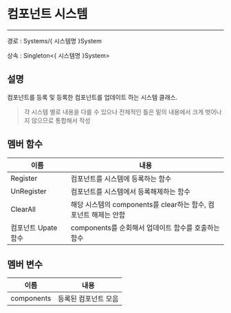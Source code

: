 # 컴포넌트 시스템

---

경로 : Systems/{ 시스템명 }System

상속 : Singleton<{ 시스템명 }System>

## 설명

컴포넌트를 등록 및 등록한 컴포넌트를 업데이트 하는 시스템 클래스.

> 각 시스템 별로 내용을 다를 수 있으나 전체적인 틀은 밑의 내용에서 크게 벗어나지 않으므로 통합해서 작성
> 

## 멤버 함수

| 이름 | 내용 |
| --- | --- |
| Register | 컴포넌트를 시스템에 등록하는 함수 |
| UnRegister | 컴포넌트를 시스템에서 등록해제하는 함수 |
| ClearAll | 해당 시스템의 components를 clear하는 함수, 컴포넌트 해제는 안함 |
| 컴포넌트 Upate 함수 | components를 순회해서 업데이트 함수를 호출하는 함수 |

## 멤버 변수

| 이름 | 내용 |
| --- | --- |
| components | 등록된 컴포넌트 모음 |